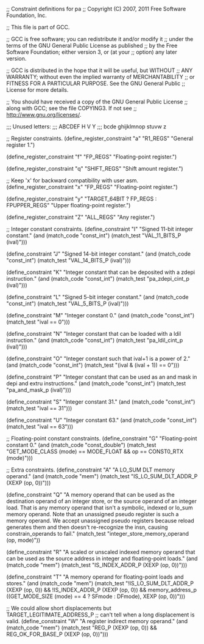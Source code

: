 ;; Constraint definitions for pa
;; Copyright (C) 2007, 2011 Free Software Foundation, Inc.

;; This file is part of GCC.

;; GCC is free software; you can redistribute it and/or modify it
;; under the terms of the GNU General Public License as published
;; by the Free Software Foundation; either version 3, or (at your
;; option) any later version.

;; GCC is distributed in the hope that it will be useful, but WITHOUT
;; ANY WARRANTY; without even the implied warranty of MERCHANTABILITY
;; or FITNESS FOR A PARTICULAR PURPOSE.  See the GNU General Public
;; License for more details.

;; You should have received a copy of the GNU General Public License
;; along with GCC; see the file COPYING3.  If not see
;; <http://www.gnu.org/licenses/>.

;;; Unused letters:
;;;    ABCDEF H             V  Y 
;;;     bcde ghijklmnop  stuvw  z

;; Register constraints.
(define_register_constraint "a" "R1_REGS"
  "General register 1.")

(define_register_constraint "f" "FP_REGS"
  "Floating-point register.")

(define_register_constraint "q" "SHIFT_REGS"
  "Shift amount register.")

;; Keep 'x' for backward compatibility with user asm.
(define_register_constraint "x" "FP_REGS"
  "Floating-point register.")

(define_register_constraint "y" "TARGET_64BIT ? FP_REGS : FPUPPER_REGS"
  "Upper floating-point register.")

(define_register_constraint "Z" "ALL_REGS"
  "Any register.")

;; Integer constant constraints.
(define_constraint "I"
  "Signed 11-bit integer constant."
  (and (match_code "const_int")
       (match_test "VAL_11_BITS_P (ival)")))

(define_constraint "J"
  "Signed 14-bit integer constant."
  (and (match_code "const_int")
       (match_test "VAL_14_BITS_P (ival)")))

(define_constraint "K"
  "Integer constant that can be deposited with a zdepi instruction."
  (and (match_code "const_int")
       (match_test "pa_zdepi_cint_p (ival)")))

(define_constraint "L"
  "Signed 5-bit integer constant."
  (and (match_code "const_int")
       (match_test "VAL_5_BITS_P (ival)")))

(define_constraint "M"
  "Integer constant 0."
  (and (match_code "const_int")
       (match_test "ival == 0")))

(define_constraint "N"
  "Integer constant that can be loaded with a ldil instruction."
  (and (match_code "const_int")
       (match_test "pa_ldil_cint_p (ival)")))

(define_constraint "O"
  "Integer constant such that ival+1 is a power of 2."
  (and (match_code "const_int")
       (match_test "(ival & (ival + 1)) == 0")))

(define_constraint "P"
  "Integer constant that can be used as an and mask in depi and
   extru instructions."
  (and (match_code "const_int")
       (match_test "pa_and_mask_p (ival)")))

(define_constraint "S"
  "Integer constant 31."
  (and (match_code "const_int")
       (match_test "ival == 31")))

(define_constraint "U"
  "Integer constant 63."
  (and (match_code "const_int")
       (match_test "ival == 63")))

;; Floating-point constant constraints.
(define_constraint "G"
  "Floating-point constant 0."
  (and (match_code "const_double")
       (match_test "GET_MODE_CLASS (mode) == MODE_FLOAT
		    && op == CONST0_RTX (mode)")))

;; Extra constraints.
(define_constraint "A"
  "A LO_SUM DLT memory operand."
  (and (match_code "mem")
       (match_test "IS_LO_SUM_DLT_ADDR_P (XEXP (op, 0))")))

(define_constraint "Q"
  "A memory operand that can be used as the destination operand of an
   integer store, or the source operand of an integer load.  That is
   any memory operand that isn't a symbolic, indexed or lo_sum memory
   operand.  Note that an unassigned pseudo register is such a memory
   operand.  We accept unassigned pseudo registers because reload
   generates them and then doesn't re-recognize the insn, causing
   constrain_operands to fail."
  (match_test "integer_store_memory_operand (op, mode)"))

(define_constraint "R"
  "A scaled or unscaled indexed memory operand that can be used as the
   source address in integer and floating-point loads."
  (and (match_code "mem")
       (match_test "IS_INDEX_ADDR_P (XEXP (op, 0))")))

(define_constraint "T"
  "A memory operand for floating-point loads and stores."
  (and (match_code "mem")
       (match_test "!IS_LO_SUM_DLT_ADDR_P (XEXP (op, 0))
		    && !IS_INDEX_ADDR_P (XEXP (op, 0))
		    && memory_address_p ((GET_MODE_SIZE (mode) == 4
					  ? SFmode : DFmode),
					 XEXP (op, 0))")))

;; We could allow short displacements but TARGET_LEGITIMATE_ADDRESS_P
;; can't tell when a long displacement is valid.
(define_constraint "W"
  "A register indirect memory operand."
  (and (match_code "mem")
       (match_test "REG_P (XEXP (op, 0))
		    && REG_OK_FOR_BASE_P (XEXP (op, 0))")))
